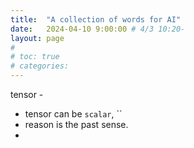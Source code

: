 ```yaml
---
title:  "A collection of words for AI"
date:   2024-04-10 9:00:00 # 4/3 10:20-
layout: page
#
# toc: true
# categories:
---
```


tensor -
- tensor can be `scalar`, ``
- reason is the past sense.
-
